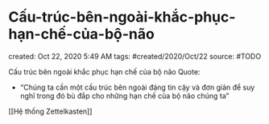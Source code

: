 ---
---

# Cấu-trúc-bên-ngoài-khắc-phục-hạn-chế-của-bộ-não

created: Oct 22, 2020 5:49 AM
tags: #created/2020/Oct/22
source: #TODO

Cấu trúc bên ngoài khắc phục hạn chế của bộ não
Quote:
- “Chúng ta cần một cấu trúc bên ngoài đáng tin cậy và đơn giản để suy nghĩ trong đó bù đắp cho những hạn chế của bộ não chúng ta”

[[Hệ thống Zettelkasten]]
